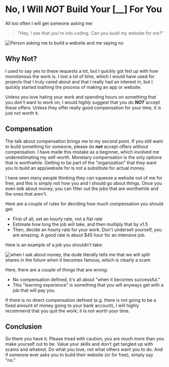 # No, I Will _NOT_ Build Your [**\_\_**] For You

All too often I will get someone asking me:

> "Hey, I see that you're into coding. Can you build my website for me?"

![Person asking me to build a website and me saying no](https://cloud-6jsri4brr-hack-club-bot.vercel.app/0image.png)

## Why Not?

I used to say yes to these requests a lot, but I quickly got fed up with how monotonous the work is. I lost a lot of time, which I would have used for projects that I truly cared about and that I really had an interest in, but I quickly started loathing the process of making an app or website.

Unless you love hating your work and spending hours on something that you don't want to work on, I would _highly_ suggest that you do **_NOT_** accept these offers. Unless they offer really good compensation for your time, it is just not worth it.

## Compensation

The talk about compensation brings me to my second point. If you still want to build something for someone, please do **_not_** accept offers without compensation. I have made this mistake as a beginner, which involved me underestimating my self-worth. Monetary compensation is the only options that is worthwhile. Getting to be part of the "organization" that they want you to build an app/website for is not a substitute for actual money.

I have seen many people thinking they can squeeze a website out of me for free, and this is simply not how you and I should go about things. Once you even _talk_ about money, you can filter out the jobs that are worthwhile and the ones that aren't.

Here are a couple of rules for deciding how much compensation you should get:

- First of all, set an hourly rate, not a flat rate
- Estimate how long the job will take, and then multiply that by x1.5
- Then, decide an hourly rate for your work. Don't undersell yourself, you are amazing. A good rate is about $45 hour for an intensive job.

Here is an example of a job you shouldn't take:

![when I ask about money, the dude literally tells me that we will split shares in the future when it becomes famous, which is clearly a scam](https://cloud-635vvph8z-hack-club-bot.vercel.app/0image.png)

Here, there are a couple of things that are wrong:

- No compensation defined, it's all about "when it becomes successful."
- This "learning experience" is something that you will anyways get with a job that will pay you.

If there is no direct compensation defined (e.g. there is not going to be a fixed amount of money going to your bank account), I will highly recommend that you quit the work; it is not worth your time.

## Conclusion

So there you have it. Please tread with caution; you are much more than you make yourself out to be. Value your skills and don't get tangled up with scams and whatnot. Do what you love, not what others want you to do. And if someone ever asks you to build their website (or for free), simply say "no."
